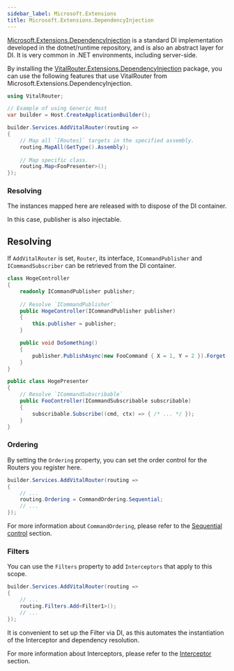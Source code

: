 ```yaml
---
sidebar_label: Microsoft.Extensions
title: Microsoft.Extensions.DependencyInjection
---
```


[Microsoft.Extensions.DependencyInjection](https://learn.microsoft.com/dotnet/core/extensions/dependency-injection-usage) is a standard DI implementation developed in the dotnet/runtime repository, and is also an abstract layer for DI. It is very common in .NET environments, including server-side.

By installing the [VitalRouter.Extensions.DependencyInjection](https://www.nuget.org/packages/VitalRouter.Extensions.DependencyInjection) package, you can use the following features that use VitalRouter from Microsoft.Extensions.DependencyInjection.

```cs
using VitalRouter;

// Example of using Generic Host
var builder = Host.CreateApplicationBuilder();

builder.Services.AddVitalRouter(routing =>
{
    // Map all `[Routes]` targets in the specified assembly.
    routing.MapAll(GetType().Assembly);
    
    // Map specific class.
    routing.Map<FooPresenter>();
});
```

### Resolving

The instances mapped here are released with to dispose of the DI container.

In this case, publisher is also injectable.

## Resolving

If `AddVitalRouter` is set, `Router`, its interface, `ICommandPublisher` and `ICommandSubscriber` can be retrieved from the DI container.

```cs
class HogeController
{
    readonly ICommandPublisher publisher;
    
    // Resolve `ICommandPublisher`
    public HogeController(ICommandPublisher publisher)
    {
        this.publisher = publisher;
    }

    public void DoSomething()
    {
        publisher.PublishAsync(new FooCommand { X = 1, Y = 2 }).Forget();
    }
}
```

```cs
public class HogePresenter
{
    // Resolve `ICommandSubscribable`
    public FooController(ICommandSubscribable subscribable)
    {
        subscribable.Subscribe((cmd, ctx) => { /* ... */ });
    }
}
```
### Ordering

By setting the `Ordering` property, you can set the order control for the Routers you register here.

```cs
builder.Services.AddVitalRouter(routing =>
{
    // ...
    routing.Ordering = CommandOrdering.Sequential;
    // ...
});			
```

For more information about `CommandOrdering`, please refer to the [Sequential control](../pipeline/sequential-control) section.

### Filters

You can use the `Filters` property to add `Interceptors` that apply to this scope.

```cs
builder.Services.AddVitalRouter(routing =>
{
    // ...
    routing.Filters.Add<Filter1>();
    // ...
});			
```

It is convenient to set up the Filter via DI, as this automates the instantiation of the Interceptor and dependency resolution.

For more information about Interceptors, please refer to the [Interceptor](../pipeline/interceptor) section.
